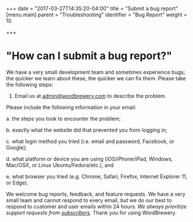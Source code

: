 +++
date = "2017-03-27T14:35:20-04:00"
title = "Submit a bug report"
[menu.main]
    parent = "Troubleshooting"
    identifier = "Bug Report"
    weight = 10

+++
# "How can I submit a bug report?"

We have a very small development team and sometimes experience bugs; the quicker we learn about these, the quicker we can fix them. Please take the following steps:

1. Email us at [admin@wordbrewery.com](mailto:admin@wordbrewery.com) to describe the problem.

Please include the following information in your email:

a. the steps you took to encounter the problem;

b. exactly what the website did that prevented you from logging in;

c. what login method you tried (i.e. email and password, Facebook, or Google);

d. what platform or device you are using (iOS/iPhone/iPad, Windows, Mac/OSX, or Linux Ubuntu/Fedora/etc.), and

e. what browser you tried (e.g. Chrome, Safari, Firefox, Internet Explorer 11, or Edge).

We welcome bug reports, feedback, and feature requests. We have a very small team and cannot respond to every email, but we do our best to respond to customer and user emails within 24 hours. *We always prioritize support requests from [subscribers](https://wordbrewery.com/subscriptions).* Thank you for using WordBrewery.
